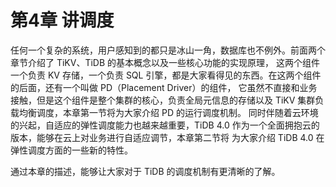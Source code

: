 # 第4章 讲调度
任何一个复杂的系统，用户感知到的都只是冰山一角，数据库也不例外。前面两个章节介绍了 TiKV、TiDB 的基本概念以及一些核心功能的实现原理，
这两个组件一个负责 KV 存储，一个负责 SQL 引擎，都是大家看得见的东西。在这两个组件的后面，还有一个叫做 PD（Placement Driver）的组件，
它虽然不直接和业务接触，但是这个组件是整个集群的核心，负责全局元信息的存储以及 TiKV 集群负载均衡调度，本章第一节将为大家介绍 PD 的运行调度机制。
同时伴随着云环境的兴起，自适应的弹性调度能力也越来越重要，TiDB 4.0 作为一个全面拥抱云的版本，能够在云上对业务进行自适应调节，本章第二节将
为大家介绍 TiDB 4.0 在弹性调度方面的一些新的特性。

通过本章的描述，能够让大家对于 TiDB 的调度机制有更清晰的了解。
